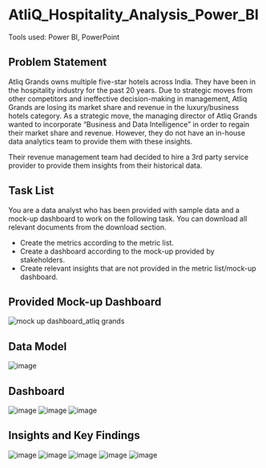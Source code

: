 # AtliQ_Hospitality_Analysis_Power_BI
Tools used: Power BI, PowerPoint

## Problem Statement
Atliq Grands owns multiple five-star hotels across India. They have been in the hospitality industry for the past 20 years. Due to strategic moves from other competitors and ineffective decision-making in management, Atliq Grands are losing its market share and revenue in the luxury/business hotels category. As a strategic move, the managing director of Atliq Grands wanted to incorporate “Business and Data Intelligence” in order to regain their market share and revenue. However, they do not have an in-house data analytics team to provide them with these insights.

Their revenue management team had decided to hire a 3rd party service provider to provide them insights from their historical data.

## Task List
You are a data analyst who has been provided with sample data and a mock-up dashboard to work on the following task. You can download all relevant documents from the download section.

- Create the metrics according to the metric list.
- Create a dashboard according to the mock-up provided by stakeholders.
- Create relevant insights that are not provided in the metric list/mock-up dashboard.

## Provided Mock-up Dashboard
![mock up dashboard_atliq grands](https://github.com/WalterEdwardd/AtliQ_Hospitality_Analysis/assets/128374617/be80916f-6d4f-4df4-b44b-d0354d9cc0e3)

## Data Model
![image](https://github.com/WalterEdwardd/AtliQ_Hospitality_Analysis/assets/128374617/5e767676-4829-4f16-bd88-4d3a66cc4877)

## Dashboard
![image](https://github.com/WalterEdwardd/AtliQ_Hospitality_Analysis/assets/128374617/b868c8fd-24e6-4132-914c-bc4642b9de90)
![image](https://github.com/WalterEdwardd/AtliQ_Hospitality_Analysis/assets/128374617/f3fb3d90-49f4-4cd3-89ef-d8b47be9a909)
![image](https://github.com/WalterEdwardd/AtliQ_Hospitality_Analysis/assets/128374617/b1d0b11e-8611-4365-867d-7e13d11c00b5)

## Insights and Key Findings
![image](https://github.com/WalterEdwardd/AtliQ_Hospitality_Analysis/assets/128374617/14fc4be9-3d33-49db-998b-b688b7ac7aed)
![image](https://github.com/WalterEdwardd/AtliQ_Hospitality_Analysis/assets/128374617/722a47a3-bdd8-4bde-94d4-a696ebf2f2e9)
![image](https://github.com/WalterEdwardd/AtliQ_Hospitality_Analysis/assets/128374617/dcccbe45-bcc5-41b2-94c7-63a024ead2b7)
![image](https://github.com/WalterEdwardd/AtliQ_Hospitality_Analysis/assets/128374617/e9858e68-f810-4c50-a8da-1efa00ce1549)
![image](https://github.com/WalterEdwardd/AtliQ_Hospitality_Analysis/assets/128374617/55ddea67-169a-4d45-93b2-96d13d4c9ed6)

